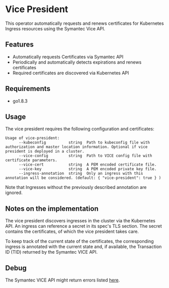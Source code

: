 # Vice President

This operator automatically requests and renews certificates for Kubernetes
Ingress resources using the Symantec Vice API.

## Features

  - Automatically requests Certificates via Symantec API
  - Periodically and automatically detects expirations and renews certificates
  - Required certificates are discovered via Kubernetes API

## Requirements

  - go1.8.3

## Usage

The vice president requires the following configuration and certificates:

```
Usage of vice-president:
      --kubeconfig 			string	Path to kubeconfig file with authorization and master location information. Optional if vice president is deployed in a cluster.
      --vice-config 		string	Path to VICE config file with certificate parameters.
      --vice-cert 			string	A PEM encoded certificate file.
      --vice-key 			string	A PEM encoded private key file.
      --ingress-annotation 	string	Only an ingress with this annotation will be considered. (default: { "vice-president": true } )
```
Note that Ingresses without the previously described annotation are ignored.

## Notes on the implementation 

The vice president discovers ingresses in the cluster via the Kubernetes API.
An ingress can reference a secret in its spec's TLS section.
The secret contains the certificates, of which the vice president takes care.

To keep track of the current state of the certificates, the corresponding ingress is annotated with the current state and, 
if available, the Transaction ID (TID) returned by the Symantec VICE API.


## Debug

The Symantec VICE API might return errors listed [here](https://support.venafi.com/hc/en-us/articles/215914347-Info-VeriSign-Symantec-MPKI-Error-Codes).